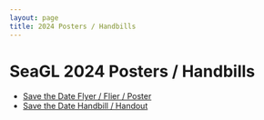 ```yaml
---
layout: page
title: 2024 Posters / Handbills
---
```


# SeaGL 2024 Posters / Handbills

- [Save the Date Flyer / Flier / Poster](/fliers/2024/SeaGL_2024_Save-the-Date_flyer_flier_poster.pdf)
- [Save the Date Handbill / Handout](/fliers/2024/SeaGL_2024_Save-the-Date_handbill_handout.pdf)
